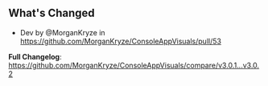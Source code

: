 ## What's Changed
* Dev by @MorganKryze in https://github.com/MorganKryze/ConsoleAppVisuals/pull/53


**Full Changelog**: https://github.com/MorganKryze/ConsoleAppVisuals/compare/v3.0.1...v3.0.2